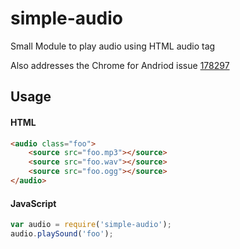 # simple-audio

Small Module to play audio using HTML audio tag

Also addresses the Chrome for Andriod issue [178297](https://code.google.com/p/chromium/issues/detail?id=178297)

## Usage

#### HTML

``` html
<audio class="foo">
    <source src="foo.mp3"></source>
    <source src="foo.wav"></source>
    <source src="foo.ogg"></source>
</audio>
```

#### JavaScript

``` javascript
var audio = require('simple-audio');
audio.playSound('foo');
```
